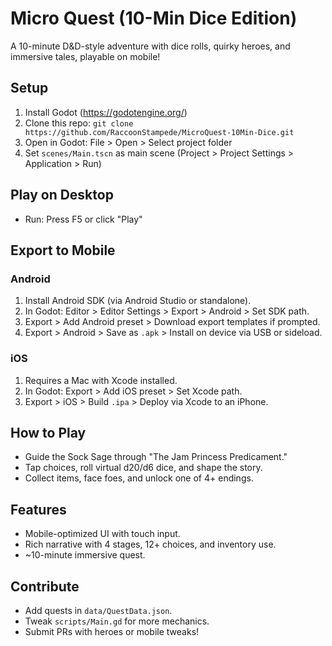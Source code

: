 # Micro Quest (10-Min Dice Edition)
A 10-minute D&D-style adventure with dice rolls, quirky heroes, and immersive tales, playable on mobile!

## Setup
1. Install Godot (https://godotengine.org/)
2. Clone this repo: `git clone https://github.com/RaccoonStampede/MicroQuest-10Min-Dice.git`
3. Open in Godot: File > Open > Select project folder
4. Set `scenes/Main.tscn` as main scene (Project > Project Settings > Application > Run)

## Play on Desktop
- Run: Press F5 or click "Play"

## Export to Mobile
### Android
1. Install Android SDK (via Android Studio or standalone).
2. In Godot: Editor > Editor Settings > Export > Android > Set SDK path.
3. Export > Add Android preset > Download export templates if prompted.
4. Export > Android > Save as `.apk` > Install on device via USB or sideload.

### iOS
1. Requires a Mac with Xcode installed.
2. In Godot: Export > Add iOS preset > Set Xcode path.
3. Export > iOS > Build `.ipa` > Deploy via Xcode to an iPhone.

## How to Play
- Guide the Sock Sage through "The Jam Princess Predicament."
- Tap choices, roll virtual d20/d6 dice, and shape the story.
- Collect items, face foes, and unlock one of 4+ endings.

## Features
- Mobile-optimized UI with touch input.
- Rich narrative with 4 stages, 12+ choices, and inventory use.
- ~10-minute immersive quest.

## Contribute
- Add quests in `data/QuestData.json`.
- Tweak `scripts/Main.gd` for more mechanics.
- Submit PRs with heroes or mobile tweaks!
